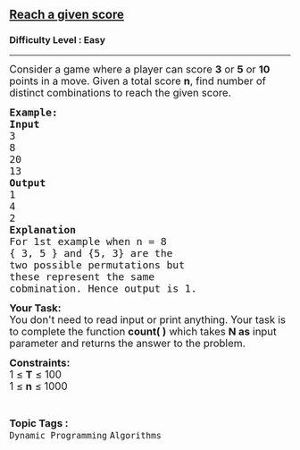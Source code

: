 <h2><a href="https://practice.geeksforgeeks.org/problems/reach-a-given-score-1587115621/1?page=1&difficulty[]=0&status[]=unsolved&category[]=Dynamic%20Programming&category[]=Recursion&category[]=Binary%20Search&category[]=Backtracking&sortBy=submissions">Reach a given score</a></h2><h3>Difficulty Level : Easy</h3><hr><div class="problems_problem_content__Xm_eO"><p><span style="font-size: 18px;">Consider a game where a player can score <strong>3</strong> or <strong>5</strong> or <strong>10</strong> points in a move. Given a total score <strong>n</strong>, find number of distinct combinations to reach the given score.</span></p>
<pre><span style="font-size: 18px;"><strong>Example:</strong></span>
<span style="font-size: 18px;"><strong>Input</strong>
3
8
20
13</span>
<span style="font-size: 18px;"><strong>Output</strong>
1
4
2
<strong>Explanation</strong>
For 1st example when n = 8
{ 3, 5 } and {5, 3} are the 
two possible permutations but 
these represent the same 
cobmination. Hence output is 1.</span></pre>
<p><span style="font-size: 18px;"><strong>Your Task:&nbsp;&nbsp;</strong><br>You don't need to read input or print anything. Your task is to complete the function&nbsp;<strong>count( )</strong>&nbsp;which takes <strong>N as</strong>&nbsp;input parameter&nbsp;and returns the answer to the problem.</span></p>
<p><span style="font-size: 18px;"><strong>Constraints:</strong><br>1 ≤ <strong>T</strong> ≤ 100<br>1 ≤ <strong>n</strong> ≤ 1000</span></p></div><br><p><span style=font-size:18px><strong>Topic Tags : </strong><br><code>Dynamic Programming</code>&nbsp;<code>Algorithms</code>&nbsp;